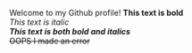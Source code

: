 Welcome to my Github profile!
**This text is bold**\
*This text is italic*\
***This text is both bold and italics***\
~~OOPS I made an error~~
